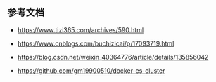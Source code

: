 ## 参考文档

- <https://www.tizi365.com/archives/590.html>

- <https://www.cnblogs.com/buchizicai/p/17093719.html>

- <https://blog.csdn.net/weixin_40364776/article/details/135856042>

- <https://github.com/gm19900510/docker-es-cluster>